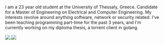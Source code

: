 I am a 23 year old student at the University of Thessaly, Greece. Candidate for a Master of Engineering on Electrical and Computer Engineering. My interests revolve around anything software, network or security related. I've been teaching programming part-time for the past 3 years, and I'm currently working on my diploma thesis, a torrent client in golang.

<a href="https://github.com/johneliades/johneliades">
  <img align="center" src="https://github-readme-stats.vercel.app/api?username=johneliades&show_icons=true&hide_border=true&theme=tokyonight&line_height=27" />
</a>

<a href="https://github.com/johneliades/johneliades">
  <img align="center" src="https://github-readme-stats.vercel.app/api/top-langs/?username=johneliades&theme=tokyonight&langs_count=3&layout=c" />
</a>

<!--
**johneliades/johneliades** is a ✨ _special_ ✨ repository because its `README.md` (this file) appears on your GitHub profile.
